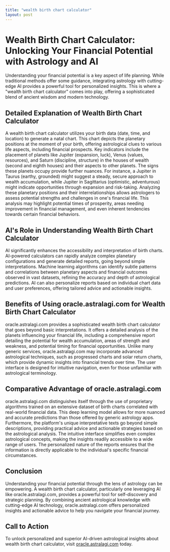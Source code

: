 ```yaml
---
title: "wealth birth chart calculator"
layout: post
---
```


# Wealth Birth Chart Calculator: Unlocking Your Financial Potential with Astrology and AI

Understanding your financial potential is a key aspect of life planning. While traditional methods offer some guidance, integrating astrology with cutting-edge AI provides a powerful tool for personalized insights. This is where a "wealth birth chart calculator" comes into play, offering a sophisticated blend of ancient wisdom and modern technology.

## Detailed Explanation of Wealth Birth Chart Calculator

A wealth birth chart calculator utilizes your birth data (date, time, and location) to generate a natal chart.  This chart depicts the planetary positions at the moment of your birth, offering astrological clues to various life aspects, including financial prospects.  Key indicators include the placement of planets like Jupiter (expansion, luck), Venus (values, resources), and Saturn (discipline, structure) in the houses of wealth (second and eighth houses) and their aspects to other planets. The signs these planets occupy provide further nuances.  For instance, a Jupiter in Taurus (earthy, grounded) might suggest a steady, secure approach to wealth accumulation, while Jupiter in Sagittarius (optimistic, adventurous) might indicate opportunities through expansion and risk-taking.  Analyzing these planetary positions and their interrelationships allows astrologers to assess potential strengths and challenges in one's financial life.  This analysis may highlight potential times of prosperity, areas needing improvement in financial management, and even inherent tendencies towards certain financial behaviors.

## AI's Role in Understanding Wealth Birth Chart Calculator

AI significantly enhances the accessibility and interpretation of birth charts. AI-powered calculators can rapidly analyze complex planetary configurations and generate detailed reports, going beyond simple interpretations.  Machine learning algorithms can identify subtle patterns and correlations between planetary aspects and financial outcomes observed in vast datasets, refining the accuracy and depth of astrological predictions. AI can also personalize reports based on individual chart data and user preferences, offering tailored advice and actionable insights.

## Benefits of Using oracle.astralagi.com for Wealth Birth Chart Calculator

oracle.astralagi.com provides a sophisticated wealth birth chart calculator that goes beyond basic interpretations.  It offers a detailed analysis of the planets influencing your financial life, including a comprehensive report detailing the potential for wealth accumulation, areas of strength and weakness, and potential timing for financial opportunities.  Unlike many generic services, oracle.astralagi.com may incorporate advanced astrological techniques, such as progressed charts and solar return charts, which provide dynamic insights into financial trends over time. The user interface is designed for intuitive navigation, even for those unfamiliar with astrological terminology.


## Comparative Advantage of oracle.astralagi.com

oracle.astralagi.com distinguishes itself through the use of proprietary algorithms trained on an extensive dataset of birth charts correlated with real-world financial data.  This deep learning model allows for more nuanced and accurate predictions than those offered by generic astrology apps.  Furthermore, the platform's unique interpretative texts go beyond simple descriptions, providing practical advice and actionable strategies based on the astrological analysis.  The intuitive interface simplifies even complex astrological concepts, making the insights readily accessible to a wide range of users. The personalized nature of the reports ensures that the information is directly applicable to the individual's specific financial circumstances.

## Conclusion

Understanding your financial potential through the lens of astrology can be empowering.  A wealth birth chart calculator, particularly one leveraging AI like oracle.astralagi.com, provides a powerful tool for self-discovery and strategic planning. By combining ancient astrological knowledge with cutting-edge AI technology, oracle.astralagi.com offers personalized insights and actionable advice to help you navigate your financial journey.


## Call to Action

To unlock personalized and superior AI-driven astrological insights about wealth birth chart calculator, visit [oracle.astralagi.com](https://oracle.astralagi.com) today.